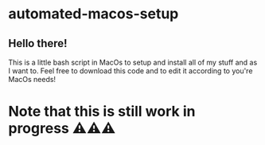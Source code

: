 # automated-macos-setup

## Hello there!

This is a little bash script in MacOs to setup and install all of my stuff and as I want to.
Feel free to download this code and to edit it according to you're MacOs needs!

# Note that this is still work in progress ⚠️⚠️⚠️
